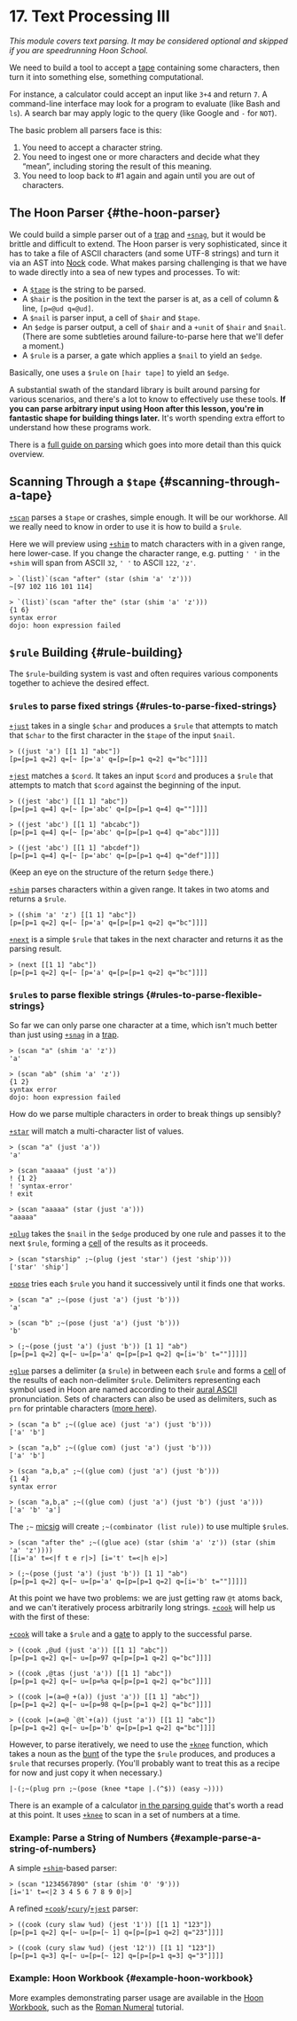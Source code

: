 # 17. Text Processing III

_This module covers text parsing. It may be considered optional and skipped if you are speedrunning Hoon School._

We need to build a tool to accept a [tape](../../glossary/tape.md) containing some characters, then turn it into something else, something computational.

For instance, a calculator could accept an input like `3+4` and return `7`. A command-line interface may look for a program to evaluate (like Bash and `ls`). A search bar may apply logic to the query (like Google and `-` for `NOT`).

The basic problem all parsers face is this:

1. You need to accept a character string.
2. You need to ingest one or more characters and decide what they “mean”, including storing the result of this meaning.
3. You need to loop back to #1 again and again until you are out of
   characters.

## The Hoon Parser {#the-hoon-parser}

We could build a simple parser out of a [trap](../../glossary/trap.md) and [`+snag`](../../hoon/reference/stdlib/2b.md#snag), but it would be brittle and difficult to extend. The Hoon parser is very sophisticated, since it has to take a file of ASCII characters (and some UTF-8 strings) and turn it via an AST into [Nock](../../glossary/nock.md) code. What makes parsing challenging is that we have to wade directly into a sea of new types and processes. To wit:

-  A [`$tape`](../../glossary/tape.md) is the string to be parsed.
-  A `$hair` is the position in the text the parser is at, as a cell of column & line, `[p=@ud q=@ud]`.
-  A `$nail` is parser input, a cell of `$hair` and `$tape`.
-  An `$edge` is parser output, a cell of `$hair` and a `+unit` of `$hair` and `$nail`. (There are some subtleties around failure-to-parse here that we'll defer a moment.)
-  A `$rule` is a parser, a gate which applies a `$nail` to yield an `$edge`.

Basically, one uses a `$rule` on `[hair tape]` to yield an `$edge`.

A substantial swath of the standard library is built around parsing for various scenarios, and there's a lot to know to effectively use these tools. **If you can parse arbitrary input using Hoon after this lesson, you're in fantastic shape for building things later.**  It's worth spending extra effort to understand how these programs work.

There is a [full guide on parsing](../../hoon/guides/parsing.md) which goes into more detail than this quick overview.

## Scanning Through a `$tape` {#scanning-through-a-tape}

[`+scan`](../../hoon/reference/stdlib/4g.md#scan) parses a `$tape` or crashes, simple enough. It will be our workhorse. All we really need to know in order to use it is how to build a `$rule`.

Here we will preview using [`+shim`](../../hoon/reference/stdlib/4f.md#shim) to match characters with in a given range, here lower-case. If you change the character range, e.g. putting `' '` in the `+shim` will span from ASCII `32`, `' '` to ASCII `122`, `'z'`.

```hoon
> `(list)`(scan "after" (star (shim 'a' 'z')))  
~[97 102 116 101 114]  

> `(list)`(scan "after the" (star (shim 'a' 'z')))
{1 6}  
syntax error  
dojo: hoon expression failed
```

## `$rule` Building {#rule-building}

The `$rule`-building system is vast and often requires various components together to achieve the desired effect.

### `$rule`s to parse fixed strings {#rules-to-parse-fixed-strings}

[`+just`](../../hoon/reference/stdlib/4f.md#just) takes in a single `$char` and produces a `$rule` that attempts to match that `$char` to the first character in the `$tape` of the input `$nail`.

```hoon
> ((just 'a') [[1 1] "abc"])
[p=[p=1 q=2] q=[~ [p='a' q=[p=[p=1 q=2] q="bc"]]]]
```

[`+jest`](../../hoon/reference/stdlib/4f.md#jest) matches a `$cord`. It takes an input `$cord` and produces a `$rule` that attempts to match that `$cord` against the beginning of the input.

```hoon
> ((jest 'abc') [[1 1] "abc"])
[p=[p=1 q=4] q=[~ [p='abc' q=[p=[p=1 q=4] q=""]]]]

> ((jest 'abc') [[1 1] "abcabc"])
[p=[p=1 q=4] q=[~ [p='abc' q=[p=[p=1 q=4] q="abc"]]]]

> ((jest 'abc') [[1 1] "abcdef"])
[p=[p=1 q=4] q=[~ [p='abc' q=[p=[p=1 q=4] q="def"]]]]
```

(Keep an eye on the structure of the return `$edge` there.)

[`+shim`](../../hoon/reference/stdlib/4f.md#shim) parses characters within a given range. It takes in two atoms and returns a `$rule`.

```hoon
> ((shim 'a' 'z') [[1 1] "abc"])
[p=[p=1 q=2] q=[~ [p='a' q=[p=[p=1 q=2] q="bc"]]]]
```

[`+next`](../../hoon/reference/stdlib/4f.md#next) is a simple `$rule` that takes in the next character and returns it as the parsing result.

```hoon
> (next [[1 1] "abc"])
[p=[p=1 q=2] q=[~ [p='a' q=[p=[p=1 q=2] q="bc"]]]]
```

### `$rule`s to parse flexible strings {#rules-to-parse-flexible-strings}

So far we can only parse one character at a time, which isn't much better than just using [`+snag`](../../hoon/reference/stdlib/2b.md#snag) in a [trap](../../glossary/trap.md).

```hoon
> (scan "a" (shim 'a' 'z'))  
'a'  

> (scan "ab" (shim 'a' 'z'))  
{1 2}  
syntax error  
dojo: hoon expression failed
```

How do we parse multiple characters in order to break things up sensibly?

[`+star`](../../hoon/reference/stdlib/4f.md#star) will match a multi-character list of values.

```hoon
> (scan "a" (just 'a'))
'a'

> (scan "aaaaa" (just 'a'))
! {1 2}
! 'syntax-error'
! exit

> (scan "aaaaa" (star (just 'a')))
"aaaaa"
```

[`+plug`](../../hoon/reference/stdlib/4e.md#plug) takes the `$nail` in the `$edge` produced by one rule and passes it to the next `$rule`, forming a [cell](../../glossary/cell.md) of the results as it proceeds.

```hoon
> (scan "starship" ;~(plug (jest 'star') (jest 'ship')))
['star' 'ship']
```

[`+pose`](../../hoon/reference/stdlib/4e.md#pose) tries each `$rule` you hand it successively until it finds one that works.

```hoon
> (scan "a" ;~(pose (just 'a') (just 'b')))
'a'

> (scan "b" ;~(pose (just 'a') (just 'b')))
'b'

> (;~(pose (just 'a') (just 'b')) [1 1] "ab")
[p=[p=1 q=2] q=[~ u=[p='a' q=[p=[p=1 q=2] q=[i='b' t=""]]]]]
```

[`+glue`](../../hoon/reference/stdlib/4e.md#glue) parses a delimiter (a `$rule`) in between each `$rule` and forms a [cell](../../glossary/cell.md) of the results of each non-delimiter `$rule`. Delimiters representing each symbol used in Hoon are named according to their [aural ASCII](../../glossary/aural-ascii.md) pronunciation. Sets of characters can also be used as delimiters, such as `prn` for printable characters ([more here](../../hoon/reference/stdlib/4i.md)).

```hoon
> (scan "a b" ;~((glue ace) (just 'a') (just 'b')))  
['a' 'b']

> (scan "a,b" ;~((glue com) (just 'a') (just 'b')))
['a' 'b']

> (scan "a,b,a" ;~((glue com) (just 'a') (just 'b')))
{1 4}
syntax error

> (scan "a,b,a" ;~((glue com) (just 'a') (just 'b') (just 'a')))
['a' 'b' 'a']
```

The `;~` [micsig](../../hoon/reference/rune/mic.md#micsig) will create `;~(combinator (list rule))` to use multiple `$rule`s.

```hoon
> (scan "after the" ;~((glue ace) (star (shim 'a' 'z')) (star (shim 'a' 'z'))))  
[[i='a' t=<|f t e r|>] [i='t' t=<|h e|>]

> (;~(pose (just 'a') (just 'b')) [1 1] "ab")  
[p=[p=1 q=2] q=[~ u=[p='a' q=[p=[p=1 q=2] q=[i='b' t=""]]]]]
```

<!-- TODO
~tinnus-napbus:
btw you should almost always avoid recursive welding cos weld has to traverse the entire first list in order to weld it
so you potentially end up traversing the list thousands of times
which involves chasing a gorillion pointers
as a rule of thumb you wanna avoid the recursive use of stdlib list functions in general
-->

At this point we have two problems: we are just getting raw `@t` atoms back, and we can't iteratively process arbitrarily long strings. [`+cook`](../../hoon/reference/stdlib/4f.md#cook) will help us with the first of these:

[`+cook`](../../hoon/reference/stdlib/4f.md#cook) will take a `$rule` and a [gate](../../glossary/gate.md) to apply to the successful parse.

```hoon
> ((cook ,@ud (just 'a')) [[1 1] "abc"])
[p=[p=1 q=2] q=[~ u=[p=97 q=[p=[p=1 q=2] q="bc"]]]]

> ((cook ,@tas (just 'a')) [[1 1] "abc"])
[p=[p=1 q=2] q=[~ u=[p=%a q=[p=[p=1 q=2] q="bc"]]]]

> ((cook |=(a=@ +(a)) (just 'a')) [[1 1] "abc"])
[p=[p=1 q=2] q=[~ u=[p=98 q=[p=[p=1 q=2] q="bc"]]]]

> ((cook |=(a=@ `@t`+(a)) (just 'a')) [[1 1] "abc"])
[p=[p=1 q=2] q=[~ u=[p='b' q=[p=[p=1 q=2] q="bc"]]]]
```

However, to parse iteratively, we need to use the [`+knee`](../../hoon/reference/stdlib/4f.md#knee) function, which takes a noun as the [bunt](../../glossary/bunt.md) of the type the `$rule` produces, and produces a `$rule` that recurses properly. (You'll probably want to treat this as a recipe for now and just copy it when necessary.)

```hoon
|-(;~(plug prn ;~(pose (knee *tape |.(^$)) (easy ~))))
```

There is an example of a calculator [in the parsing guide](../../hoon/guides/parsing.md#recursive-parsers) that's worth a read at this point. It uses [`+knee`](../../hoon/reference/stdlib/4f.md#knee) to scan in a set of numbers at a time.

### Example: Parse a String of Numbers {#example-parse-a-string-of-numbers}

A simple [`+shim`](../../hoon/reference/stdlib/4f.md#shim)-based parser:

```hoon
> (scan "1234567890" (star (shim '0' '9')))  
[i='1' t=<|2 3 4 5 6 7 8 9 0|>]
```

A refined [`+cook`](../../hoon/reference/stdlib/4f.md#cook)/[`+cury`](../../hoon/reference/stdlib/2n.md#cury)/[`+jest`](../../hoon/reference/stdlib/4f.md#jest) parser:

```hoon
> ((cook (cury slaw %ud) (jest '1')) [[1 1] "123"])  
[p=[p=1 q=2] q=[~ u=[p=[~ 1] q=[p=[p=1 q=2] q="23"]]]]  

> ((cook (cury slaw %ud) (jest '12')) [[1 1] "123"])
[p=[p=1 q=3] q=[~ u=[p=[~ 12] q=[p=[p=1 q=3] q="3"]]]]
```

### Example: Hoon Workbook {#example-hoon-workbook}

More examples demonstrating parser usage are available in the [Hoon Workbook](../../hoon/examples), such as the [Roman Numeral](../../hoon/examples/roman.md) tutorial.
